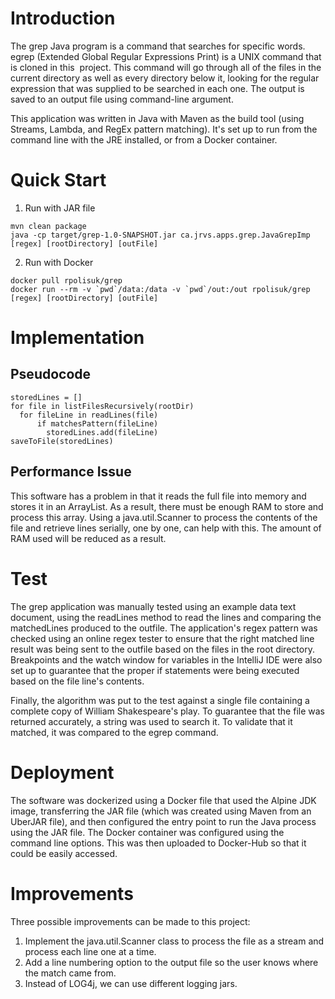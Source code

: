 # Introduction

The grep Java program is a command that searches for specific words. egrep (Extended Global Regular Expressions Print) is a UNIX command that is cloned in this  project. This command will go through all of the files in the current directory as well as every directory below it, looking for the regular expression that was supplied to be searched in each one. The output is saved to an output file using command-line argument. 

This application was written in Java with Maven as the build tool (using Streams, Lambda, and RegEx pattern matching). It's set up to run from the command line with the JRE installed, or from a Docker container.

# Quick Start

1. Run with JAR file

```
mvn clean package
java -cp target/grep-1.0-SNAPSHOT.jar ca.jrvs.apps.grep.JavaGrepImp [regex] [rootDirectory] [outFile]
```

2. Run with Docker

```
docker pull rpolisuk/grep
docker run --rm -v `pwd`/data:/data -v `pwd`/out:/out rpolisuk/grep [regex] [rootDirectory] [outFile]
```

# Implementation

## Pseudocode

```
storedLines = [] 
for file in listFilesRecursively(rootDir)
  for fileLine in readLines(file)
      if matchesPattern(fileLine)
        storedLines.add(fileLine)
saveToFile(storedLines)
```

## Performance Issue

This software has a problem in that it reads the full file into memory and stores it in an ArrayList.
As a result, there must be enough RAM to store and process this array. Using a java.util.Scanner to process the contents of the file and retrieve lines serially, one by one, can help with this. The amount of RAM used will be reduced as a result.

# Test

The grep application was manually tested using an example data text document, using the readLines method to read the lines and comparing the matchedLines produced to the outfile. The application's regex pattern was checked using an online regex tester to ensure that the right matched line result was being sent to the outfile based on the files in the root directory. Breakpoints and the watch window for variables in the IntelliJ IDE were also set up to guarantee that the proper if statements were being executed based on the file line's contents.

Finally, the algorithm was put to the test against a single file containing a complete copy of William Shakespeare's play. To guarantee that the file was returned accurately, a string was used to search it. To validate that it matched, it was compared to the egrep command.

# Deployment

The software was dockerized using a Docker file that used the Alpine JDK image, transferring the JAR file (which was created using Maven from an UberJAR file), and then configured the entry point to run the Java process using the JAR file. The Docker container was configured using the command line options. This was then uploaded to Docker-Hub so that it could be easily accessed.

# Improvements

Three possible improvements can be made to this project:

1. Implement the java.util.Scanner class to process the file as a stream and process each line one at
   a time.
2. Add a line numbering option to the output file so the user knows where the match came from.
3. Instead of LOG4j, we can use different logging jars.

